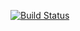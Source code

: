 [![Build Status](https://magnum.travis-ci.com/spywen/Plugcat.svg?token=SJJzryjn1U6u78XxvXSZ&branch=master)](https://magnum.travis-ci.com/spywen/Plugcat)
